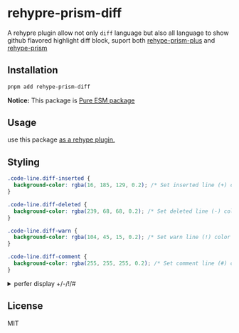 # rehypre-prism-diff

A rehypre plugin allow not only `diff` language but also all language to show github flavored highlight diff block, suport both [rehype-prism-plus](https://github.com/timlrx/rehype-prism-plus) and [rehype-prism](https://github.com/mapbox/rehype-prism)

## Installation

```sh
pnpm add rehype-prism-diff
```

**Notice:** This package is [Pure ESM package](https://gist.github.com/sindresorhus/a39789f98801d908bbc7ff3ecc99d99c)

## Usage

use this package [as a rehype plugin.](https://github.com/rehypejs/rehype/blob/master/doc/plugins.md#using-plugins)

## Styling

```css
.code-line.diff-inserted {
  background-color: rgba(16, 185, 129, 0.2); /* Set inserted line (+) color */
}

.code-line.diff-deleted {
  background-color: rgba(239, 68, 68, 0.2); /* Set deleted line (-) color */
}

.code-line.diff-warn {
  background-color: rgba(104, 45, 15, 0.2); /* Set warn line (!) color */
}

.code-line.diff-comment {
  background-color: rgba(255, 255, 255, 0.2); /* Set comment line (#) color */
}
```

<details>
<summary>perfer display +/-/!/#</summary>

```css
.code-line.diff-inserted:after {
  content: '+';
  position: absolute;
  left: 0;
  top: 0;
}
.code-line.diff-deleted:after {
  content: '-';
  position: absolute;
  left: 0;
  top: 0;
}
.code-line.diff-warn:after {
  content: '!';
  position: absolute;
  left: 0;
  top: 0;
}
.code-line.diff-comment:after {
  content: '#';
  position: absolute;
  left: 0;
  top: 0;
}
```

</details>

## License

MIT

